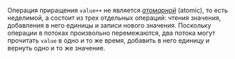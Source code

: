 Операция приращения `value++` не является [_атомарной_](../README.md#атомарные-операции) (atomic), то есть неделимой, а состоит из трех отдельных операций: чтения значения,
добавления в него единицы и записи нового значения. Поскольку операции в потоках произвольно перемежаются, два потока могут прочитать
`value` в одно и то же время, добавить в него единицу и вернуть одно
и то же значение.